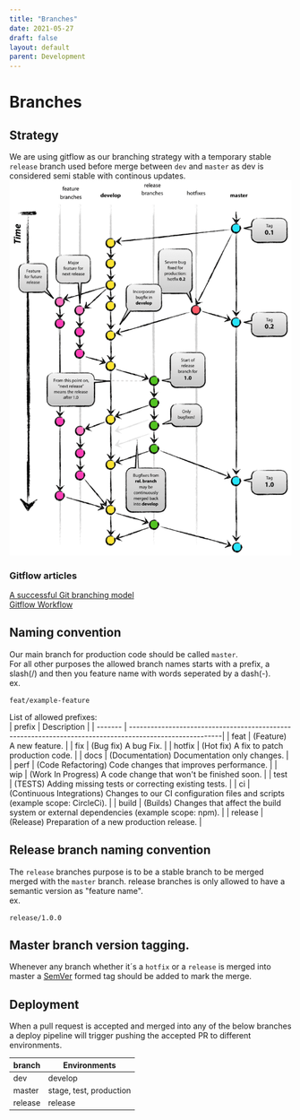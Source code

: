 ```yaml
---
title: "Branches"
date: 2021-05-27
draft: false
layout: default
parent: Development
---
```


# Branches


## Strategy
We are using gitflow as our branching strategy with a temporary stable `release` branch used before merge between `dev` and `master` as dev is considered semi stable with continous updates.
![Gitflow example](images/git-model@2x.png "Gitflow")

### Gitflow articles
[A successful Git branching model](https://nvie.com/posts/a-successful-git-branching-model/)  
[Gitflow Workflow](https://www.atlassian.com/git/tutorials/comparing-workflows/gitflow-workflow)

## Naming convention
Our main branch for production code should be called `master`.  
For all other purposes the allowed branch names starts with a prefix, a slash(/) and then you feature name with words seperated by a dash(-).  
ex.
```
feat/example-feature
```
  
List of allowed prefixes:  
| prefix  | Description                                                                                             |
| ------- | --------------------------------------------------------------------------------------------------------|
| feat    | (Feature) A new feature.                                                                                |
| fix     | (Bug fix) A bug Fix.                                                                                    |
| hotfix  | (Hot fix) A fix to patch production code.                                                               |
| docs    | (Documentation) Documentation only changes.                                                             |
| perf    | (Code Refactoring) Code changes that improves performance.                                              |
| wip     | (Work In Progress) A code change that won't be finished soon.                                           |
| test    | (TESTS) Adding missing tests or correcting existing tests.                                              |
| ci      | (Continuous Integrations) Changes to our CI configuration files and scripts (example scope: CircleCi).  |
| build   | (Builds) Changes that affect the build system or external dependencies (example scope: npm).            |
| release | (Release) Preparation of a new production release.                                                      |

## Release branch naming convention
The `release` branches purpose is to be a stable branch to be merged merged with the `master` branch.
release branches is only allowed to have a semantic version as "feature name".  
ex.
```
release/1.0.0
```

## Master branch version tagging.
Whenever any branch whether it´s a `hotfix` or a `release` is merged into master a [SemVer](./versioning.md) formed tag should be added to mark the merge.  

## Deployment
When a pull request is accepted and merged into any of the below branches a deploy pipeline will trigger pushing the accepted PR to different environments.  

| branch  | Environments            |
| ------- | ------------------------|
| dev     | develop                 |
| master  | stage, test, production |
| release | release                 |
